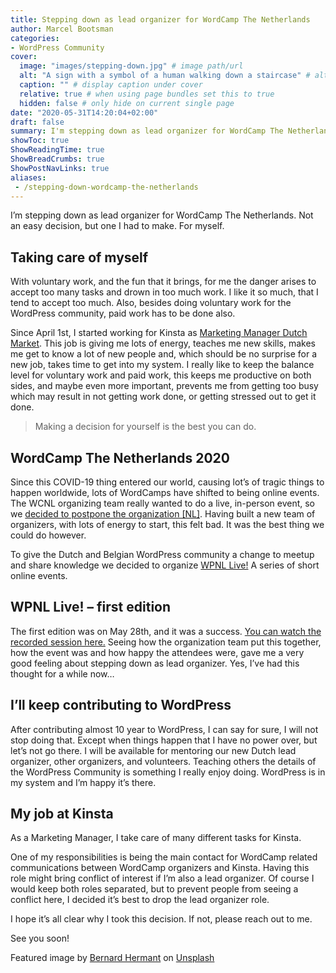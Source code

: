 ```yaml
---
title: Stepping down as lead organizer for WordCamp The Netherlands
author: Marcel Bootsman
categories:
- WordPress Community
cover: 
  image: "images/stepping-down.jpg" # image path/url
  alt: "A sign with a symbol of a human walking down a staircase" # alt text
  caption: "" # display caption under cover
  relative: true # when using page bundles set this to true
  hidden: false # only hide on current single page
date: "2020-05-31T14:20:04+02:00"
draft: false
summary: I'm stepping down as lead organizer for WordCamp The Netherlands. Not an easy decision, but one I had to make. For myself.
showToc: true
ShowReadingTime: true
ShowBreadCrumbs: true
ShowPostNavLinks: true
aliases:
 - /stepping-down-wordcamp-the-netherlands
---
```

I’m stepping down as lead organizer for WordCamp The Netherlands. Not an easy decision, but one I had to make. For myself.

Taking care of myself
---------------------

With voluntary work, and the fun that it brings, for me the danger arises to accept too many tasks and drown in too much work. I like it so much, that I tend to accept too much. Also, besides doing voluntary work for the WordPress community, paid work has to be done also.   
  
Since April 1st, I started working for Kinsta as [Marketing Manager Dutch Market](https://marcelbootsman.nl/a-new-challenge/). This job is giving me lots of energy, teaches me new skills, makes me get to know a lot of new people and, which should be no surprise for a new job, takes time to get into my system. I really like to keep the balance level for voluntary work and paid work, this keeps me productive on both sides, and maybe even more important, prevents me from getting too busy which may result in not getting work done, or getting stressed out to get it done.

> Making a decision for yourself is the best you can do.

WordCamp The Netherlands 2020
-----------------------------

Since this COVID-19 thing entered our world, causing lot’s of tragic things to happen worldwide, lots of WordCamps have shifted to being online events. The WCNL organizing team really wanted to do a live, in-person event, so we [decided to postpone the organization \[NL\]](https://nl.wordpress.org/team/?p=120). Having built a new team of organizers, with lots of energy to start, this felt bad. It was the best thing we could do however.

To give the Dutch and Belgian WordPress community a change to meetup and share knowledge we decided to organize [WPNL Live!](https://wpnl.live) A series of short online events.

WPNL Live! – first edition
--------------------------

The first edition was on May 28th, and it was a success. [You can watch the recorded session here.](https://www.youtube.com/watch?v=TrzYF5t_rMw) Seeing how the organization team put this together, how the event was and how happy the attendees were, gave me a very good feeling about stepping down as lead organizer. Yes, I’ve had this thought for a while now…

I’ll keep contributing to WordPress 
------------------------------------

After contributing almost 10 year to WordPress, I can say for sure, I will not stop doing that. Except when things happen that I have no power over, but let’s not go there. I will be available for mentoring our new Dutch lead organizer, other organizers, and volunteers. Teaching others the details of the WordPress Community is something I really enjoy doing. WordPress is in my system and I’m happy it’s there.

My job at Kinsta
----------------

As a Marketing Manager, I take care of many different tasks for Kinsta.

One of my responsibilities is being the main contact for WordCamp related communications between WordCamp organizers and Kinsta. Having this role might bring conflict of interest if I’m also a lead organizer. Of course I would keep both roles separated, but to prevent people from seeing a conflict here, I decided it’s best to drop the lead organizer role.

I hope it’s all clear why I took this decision. If not, please reach out to me.

See you soon!

Featured image by [Bernard Hermant](https://unsplash.com/@bernardhermant?utm_source=unsplash&utm_medium=referral&utm_content=creditCopyText) on [Unsplash](https://unsplash.com/s/photos/walking-stairs?utm_source=unsplash&utm_medium=referral&utm_content=creditCopyText)